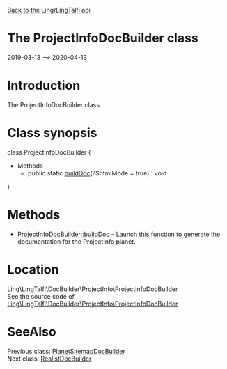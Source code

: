 [Back to the Ling/LingTalfi api](https://github.com/lingtalfi/LingTalfi/blob/master/doc/api/Ling/LingTalfi.md)



The ProjectInfoDocBuilder class
================
2019-03-13 --> 2020-04-13






Introduction
============

The ProjectInfoDocBuilder class.



Class synopsis
==============


class <span class="pl-k">ProjectInfoDocBuilder</span>  {

- Methods
    - public static [buildDoc](https://github.com/lingtalfi/LingTalfi/blob/master/doc/api/Ling/LingTalfi/DocBuilder/ProjectInfo/ProjectInfoDocBuilder/buildDoc.md)(?$htmlMode = true) : void

}






Methods
==============

- [ProjectInfoDocBuilder::buildDoc](https://github.com/lingtalfi/LingTalfi/blob/master/doc/api/Ling/LingTalfi/DocBuilder/ProjectInfo/ProjectInfoDocBuilder/buildDoc.md) &ndash; Launch this function to generate the documentation for the ProjectInfo planet.





Location
=============
Ling\LingTalfi\DocBuilder\ProjectInfo\ProjectInfoDocBuilder<br>
See the source code of [Ling\LingTalfi\DocBuilder\ProjectInfo\ProjectInfoDocBuilder](https://github.com/lingtalfi/LingTalfi/blob/master/DocBuilder/ProjectInfo/ProjectInfoDocBuilder.php)



SeeAlso
==============
Previous class: [PlanetSitemapDocBuilder](https://github.com/lingtalfi/LingTalfi/blob/master/doc/api/Ling/LingTalfi/DocBuilder/PlanetSitemap/PlanetSitemapDocBuilder.md)<br>Next class: [RealistDocBuilder](https://github.com/lingtalfi/LingTalfi/blob/master/doc/api/Ling/LingTalfi/DocBuilder/Realist/RealistDocBuilder.md)<br>
